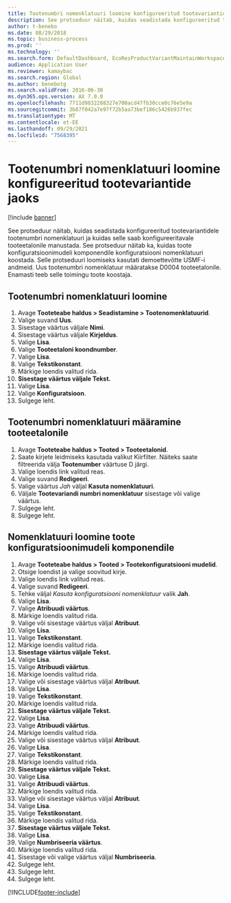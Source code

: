 ```yaml
---
title: Tootenumbri nomenklatuuri loomine konfigureeritud tootevariantide jaoks
description: See protseduur näitab, kuidas seadistada konfigureeritud tootevariantidele tootenumbri nomenklatuuri ja kuidas selle saab konfigureeritavale tooteetalonile manustada.
author: t-benebo
ms.date: 08/29/2018
ms.topic: business-process
ms.prod: ''
ms.technology: ''
ms.search.form: DefaultDashboard, EcoResProductVariantMaintainWorkspace, EcoResNomenclature, EcoResProductListPage, EcoResProductDetails, PCProductConfigurationModelListPage, PCProductConfigurationModelDetails
audience: Application User
ms.reviewer: kamaybac
ms.search.region: Global
ms.author: benebotg
ms.search.validFrom: 2016-06-30
ms.dyn365.ops.version: AX 7.0.0
ms.openlocfilehash: 7711d9832288327e700acd47fb30cce0c76e5e9a
ms.sourcegitcommit: 3b87f042a7e97f72b5aa73bef186c5426b937fec
ms.translationtype: MT
ms.contentlocale: et-EE
ms.lasthandoff: 09/29/2021
ms.locfileid: "7568395"
---
```

# <a name="create-a-product-number-nomenclature-for-configured-product-variants"></a>Tootenumbri nomenklatuuri loomine konfigureeritud tootevariantide jaoks

[!include [banner](../../includes/banner.md)]

See protseduur näitab, kuidas seadistada konfigureeritud tootevariantidele tootenumbri nomenklatuuri ja kuidas selle saab konfigureeritavale tooteetalonile manustada. See protseduur näitab ka, kuidas toote konfiguratsioonimudeli komponendile konfiguratsiooni nomenklatuuri koostada. Selle protseduuri loomiseks kasutati demoettevõtte USMF-i andmeid. Uus tootenumbri nomenklatuur määratakse D0004 tooteetalonile. Enamasti teeb selle toimingu toote koostaja.

## <a name="create-a-product-number-nomenclature"></a>Tootenumbri nomenklatuuri loomine

1. Avage **Tooteteabe haldus \> Seadistamine \> Tootenomenklatuurid**.
1. Valige suvand **Uus**.
1. Sisestage väärtus väljale **Nimi**.
1. Sisestage väärtus väljale **Kirjeldus**.
1. Valige **Lisa**.
1. Valige **Tooteetaloni koondnumber**.
1. Valige **Lisa**.
1. Valige **Tekstikonstant**.
1. Märkige loendis valitud rida.
1. **Sisestage väärtus väljale Tekst.**
1. Valige **Lisa**.
1. Valige **Konfiguratsioon**.
1. Sulgege leht.

## <a name="assign-the-product-number-nomenclature-to-a-product-master"></a>Tootenumbri nomenklatuuri määramine tooteetalonile

1. Avage **Tooteteabe haldus \> Tooted \> Tooteetalonid**.
1. Saate kirjete leidmiseks kasutada valikut Kiirfilter. Näiteks saate filtreerida välja **Tootenumber** väärtuse D järgi.
1. Valige loendis link valitud reas.
1. Valige suvand **Redigeeri**.
1. Valige väärtus *Jah* väljal **Kasuta nomenklatuuri**.
1. Väljale **Tootevariandi numbri nomenklatuur** sisestage või valige väärtus.
1. Sulgege leht.
1. Sulgege leht.

## <a name="create-nomenclature-for-a-product-configuration-model-component"></a>Nomenklatuuri loomine toote konfiguratsioonimudeli komponendile

1. Avage **Tooteteabe haldus \> Tooted \> Tootekonfiguratsiooni mudelid**.
1. Otsige loendist ja valige soovitud kirje.
1. Valige loendis link valitud reas.
1. Valige suvand **Redigeeri**.
1. Tehke väljal *Kasuta konfiguratsiooni nomenklatuur* valik **Jah**.
1. Valige **Lisa**.
1. Valige **Atribuudi väärtus**.
1. Märkige loendis valitud rida.
1. Valige või sisestage väärtus väljal **Atribuut**.
1. Valige **Lisa**.
1. Valige **Tekstikonstant**.
1. Märkige loendis valitud rida.
1. **Sisestage väärtus väljale Tekst.**
1. Valige **Lisa**.
1. Valige **Atribuudi väärtus**.
1. Märkige loendis valitud rida.
1. Valige või sisestage väärtus väljal **Atribuut**.
1. Valige **Lisa**.
1. Valige **Tekstikonstant**.
1. Märkige loendis valitud rida.
1. **Sisestage väärtus väljale Tekst.**
1. Valige **Lisa**.
1. Valige **Atribuudi väärtus**.
1. Märkige loendis valitud rida.
1. Valige või sisestage väärtus väljal **Atribuut**.
1. Valige **Lisa**.
1. Valige **Tekstikonstant**.
1. Märkige loendis valitud rida.
1. **Sisestage väärtus väljale Tekst.**
1. Valige **Lisa**.
1. Valige **Atribuudi väärtus**.
1. Märkige loendis valitud rida.
1. Valige või sisestage väärtus väljal **Atribuut**.
1. Valige **Lisa**.
1. Valige **Tekstikonstant**.
1. Märkige loendis valitud rida.
1. **Sisestage väärtus väljale Tekst.**
1. Valige **Lisa**.
1. Valige **Numbriseeria väärtus**.
1. Märkige loendis valitud rida.
1. Sisestage või valige väärtus väljal **Numbriseeria**.
1. Sulgege leht.
1. Sulgege leht.
1. Sulgege leht.

[!INCLUDE[footer-include](../../../includes/footer-banner.md)]